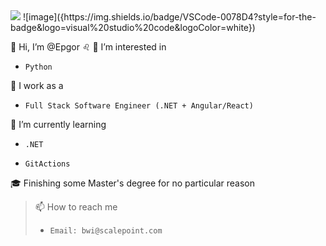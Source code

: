 	
  <img src="[BadgeURLHere](https://img.shields.io/badge/VSCode-0078D4?style=for-the-badge&logo=visual%20studio%20code&logoColor=white )" />
 ![image]({https://img.shields.io/badge/VSCode-0078D4?style=for-the-badge&logo=visual%20studio%20code&logoColor=white})

👋 Hi, I’m @Epgor :leo:
👀 I’m interested in 
-     Python 
:office: I work as a
-     Full Stack Software Engineer (.NET + Angular/React)
🌱 I’m currently learning
-     .NET 
-     GitActions
:mortar_board: Finishing some Master's degree for no particular reason
> 📫 How to reach me 
> -     Email: bwi@scalepoint.com

<!---
Epgor/Epgor is a ✨ special ✨ repository because its `README.md` (this file) appears on your GitHub profile.
You can click the Preview link to take a look at your changes.
--->
